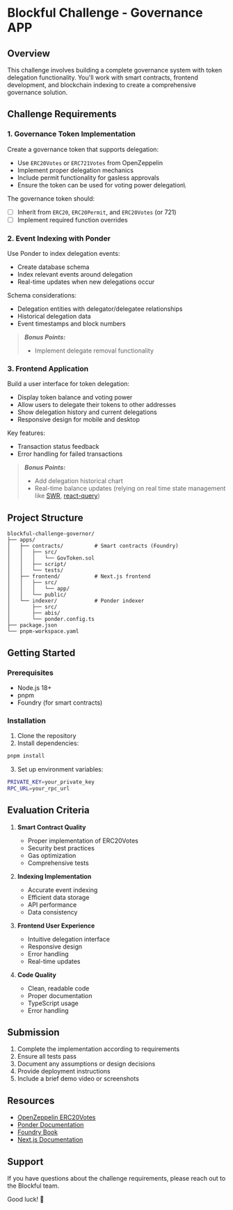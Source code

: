 # Blockful Challenge - Governance APP

## Overview

This challenge involves building a complete governance system with token delegation functionality. You'll work with smart contracts, frontend development, and blockchain indexing to create a comprehensive governance solution.

## Challenge Requirements

### 1. Governance Token Implementation

Create a governance token that supports delegation:

- Use `ERC20Votes` or `ERC721Votes` from OpenZeppelin
- Implement proper delegation mechanics
- Include permit functionality for gasless approvals
- Ensure the token can be used for voting power delegation\

The governance token should:

- [ ] Inherit from `ERC20`, `ERC20Permit`, and `ERC20Votes` (or 721)
- [ ] Implement required function overrides

### 2. Event Indexing with Ponder

Use Ponder to index delegation events:

- Create database schema
- Index relevant events around delegation
- Real-time updates when new delegations occur

Schema considerations:

- Delegation entities with delegator/delegatee relationships
- Historical delegation data
- Event timestamps and block numbers

> **_Bonus Points:_**
>
> - Implement delegate removal functionality

### 3. Frontend Application

Build a user interface for token delegation:

- Display token balance and voting power
- Allow users to delegate their tokens to other addresses
- Show delegation history and current delegations
- Responsive design for mobile and desktop

Key features:

- Transaction status feedback
- Error handling for failed transactions

> **_Bonus Points:_**
>
> - Add delegation historical chart
> - Real-time balance updates (relying on real time state management like [SWR](https://swr.vercel.app/), [react-query](https://tanstack.com/query/latest/docs/framework/react/overview))

## Project Structure

```tree
blockful-challenge-governor/
├── apps/
│   ├── contracts/          # Smart contracts (Foundry)
│   │   ├── src/
│   │   │   └── GovToken.sol
│   │   ├── script/
│   │   └── tests/
│   ├── frontend/           # Next.js frontend
│   │   ├── src/
│   │   │   └── app/
│   │   └── public/
│   └── indexer/            # Ponder indexer
│       ├── src/
│       ├── abis/
│       └── ponder.config.ts
├── package.json
└── pnpm-workspace.yaml
```

## Getting Started

### Prerequisites

- Node.js 18+
- pnpm
- Foundry (for smart contracts)

### Installation

1. Clone the repository
2. Install dependencies:

```bash
pnpm install
```

3. Set up environment variables:

```bash
PRIVATE_KEY=your_private_key
RPC_URL=your_rpc_url
```

## Evaluation Criteria

1. **Smart Contract Quality**
   - Proper implementation of ERC20Votes
   - Security best practices
   - Gas optimization
   - Comprehensive tests

2. **Indexing Implementation**
   - Accurate event indexing
   - Efficient data storage
   - API performance
   - Data consistency

3. **Frontend User Experience**
   - Intuitive delegation interface
   - Responsive design
   - Error handling
   - Real-time updates

4. **Code Quality**
   - Clean, readable code
   - Proper documentation
   - TypeScript usage
   - Error handling

## Submission

1. Complete the implementation according to requirements
2. Ensure all tests pass
3. Document any assumptions or design decisions
4. Provide deployment instructions
5. Include a brief demo video or screenshots

## Resources

- [OpenZeppelin ERC20Votes](https://docs.openzeppelin.com/contracts/4.x/api/token/erc20#ERC20Votes)
- [Ponder Documentation](https://ponder.sh/docs)
- [Foundry Book](https://book.getfoundry.sh/)
- [Next.js Documentation](https://nextjs.org/docs)

## Support

If you have questions about the challenge requirements, please reach out to the Blockful team.

Good luck! 🚀
